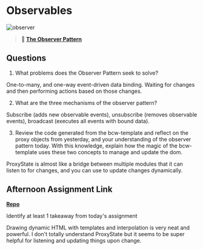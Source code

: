 # Observables

![observer](https://bcw.blob.core.windows.net/public/img/journals/8014045611652045)

> **📖 [The Observer Pattern](https://codeworksacademy.com/fs-student-guide/resources/wk3/04-Observer-Pattern)**

## Questions

1. What problems does the Observer Pattern seek to solve?

One-to-many, and one-way event-driven data binding. Waiting for changes and then performing actions based on those changes. 

2. What are the three mechanisms of the observer pattern?

Subscribe (adds new observable events), unsubscribe (removes observable events), broadcast (executes all events with bound data). 

3. Review the code generated from the bcw-template and reflect on the proxy objects from yesterday, and your understanding of the observer pattern today. With this knowledge, explain how the magic of the bcw-template uses these two concepts to manage and update the dom.

ProxyState is almost like a bridge between multiple modules that it can listen to for changes, and you can use to update changes dynamically. 

## Afternoon Assignment Link

**[Repo](https://github.com/TristanFJ/sportingGoods)**

Identify at least 1 takeaway from today's assignment

Drawing dynamic HTML with templates and interpolation is very neat and powerful. I don't totally understand ProxyState but it seems to be super helpful for listening and updating things upon change. 